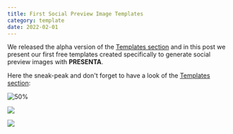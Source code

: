 ```yaml
---
title: First Social Preview Image Templates
category: template
date: 2022-02-01
---
```


We released the alpha version of the [Templates section](/templates/) and in this post we present our first free templates created specifically to generate social preview images with **PRESENTA**.

Here the sneak-peak and don't forget to have a look of the [Templates section](/templates/):

![50%](https://cloud.presenta.cc/v1/url/zGywhb2oJn:IwCSwQ1wB)

![](https://cloud.presenta.cc/v1/url/zGywhb2oJn:ptiiM09z9)

![](https://cloud.presenta.cc/v1/url/zGywhb2oJn:PXhbKcWtT)